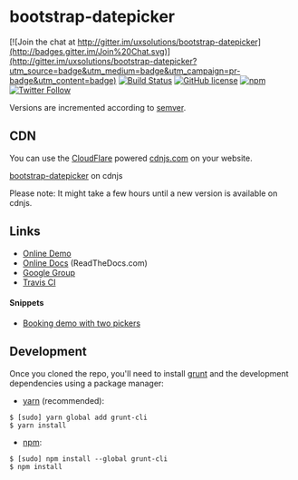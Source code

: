 # bootstrap-datepicker

[![Join the chat at http://gitter.im/uxsolutions/bootstrap-datepicker](http://badges.gitter.im/Join%20Chat.svg)](http://gitter.im/uxsolutions/bootstrap-datepicker?utm_source=badge&utm_medium=badge&utm_campaign=pr-badge&utm_content=badge)
[![Build Status](http://travis-ci.org/uxsolutions/bootstrap-datepicker.svg?branch=master)](http://travis-ci.org/uxsolutions/bootstrap-datepicker)
[![GitHub license](http://img.shields.io/badge/license-Apache%202-blue.svg)](http://raw.githubusercontent.com/uxsolutions/bootstrap-datepicker/master/LICENSE)
[![npm](http://img.shields.io/npm/dt/bootstrap-datepicker.svg)](http://github.com/uxsolutions/bootstrap-datepicker)
[![Twitter Follow](http://img.shields.io/twitter/follow/bsdatepicker.svg?style=social&label=Follow)](http://twitter.com/bsdatepicker)

Versions are incremented according to [semver](http://semver.org/).

## CDN

You can use the [CloudFlare](http://www.cloudflare.com) powered [cdnjs.com](http://cdnjs.com) on your website.

[bootstrap-datepicker](http://cdnjs.com/libraries/bootstrap-datepicker) on cdnjs

Please note: It might take a few hours until a new version is available on cdnjs.

## Links

* [Online Demo](http://uxsolutions.github.io/bootstrap-datepicker/)
* [Online Docs](http://bootstrap-datepicker.readthedocs.org/en/stable/) (ReadTheDocs.com)
* [Google Group](http://groups.google.com/group/bootstrap-datepicker/)
* [Travis CI](http://travis-ci.org/uxsolutions/bootstrap-datepicker)

#### Snippets
* [Booking demo with two pickers](http://jsfiddle.net/azaret/25bqa6ho/)

## Development

Once you cloned the repo, you'll need to install [grunt](http://gruntjs.com/) and the development dependencies using a package manager:

* [yarn](http://yarnpkg.com/) (recommended):

```
$ [sudo] yarn global add grunt-cli
$ yarn install
```

* [npm](http://www.npmjs.com/):

```
$ [sudo] npm install --global grunt-cli
$ npm install
```